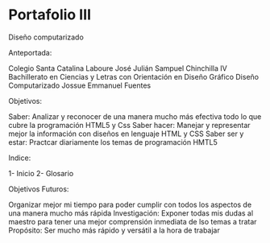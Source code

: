 # Portafolio III 
Diseño computarizado

Anteportada:

Colegio Santa Catalina Laboure
José Julián Sampuel Chinchilla
IV Bachillerato en Ciencias y Letras con Orientación en Diseño Gráfico
Diseño Computarizado
Jossue Emmanuel Fuentes

Objetivos:

Saber: Analizar y reconocer de una manera mucho más efectiva todo lo que cubre la programación HTML5 y Css
Saber hacer: Manejar y representar mejor la información con diseños en lenguaje HTML y CSS
Saber ser  y estar: Practcar diariamente los temas de programación HMTL5

Indice:

1- Inicio
2- Glosario

Objetivos Futuros:

Organizar mejor mi tiempo para poder cumplir con todos los aspectos de una manera mucho más rápida
Investigación: Exponer todas mis dudas al maestro para tener una mejor comprensión inmediata de lso temas a tratar
Propósito: Ser mucho más rápido y versátil a la hora de trabajar
